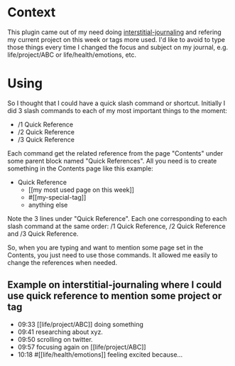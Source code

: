 # Context

This plugin came out of my need doing [interstitial-journaling](https://nesslabs.com/interstitial-journaling) and refering my current project on this week or tags more used.
I'd like to avoid to type those things every time I changed the focus and subject on my journal, e.g. life/project/ABC or life/health/emotions, etc.

# Using 
So I thought that I could have a quick slash command or shortcut.
Initially I did 3 slash commands to each of my most important things to the moment:
- /1 Quick Reference
- /2 Quick Reference
- /3 Quick Reference

Each command get the related reference from the page "Contents" under some parent block named "Quick References".
All you need is to create something in the Contents page like this example:

- Quick Reference
  - [[my most used page on this week]]
  - #[[my-special-tag]]
  - anything else

Note the 3 lines under "Quick Reference". Each one corresponding to each slash command at the same order: /1 Quick Reference, /2 Quick Reference and /3 Quick Reference.

So, when you are typing and want to mention some page set in the Contents, you just need to use those commands.
It allowed me easily to change the references when needed.

## Example on interstitial-journaling where I could use quick reference to mention some project or tag

- 09:33 [[life/project/ABC]] doing something 
- 09:41 researching about xyz.
- 09:50 scrolling on twitter.
- 09:57 focusing again on [[life/project/ABC]]
- 10:18 #[[life/health/emotions]] feeling excited because...
